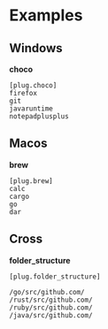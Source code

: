 # Examples

## Windows

**choco**

	[plug.choco]
	firefox
	git
	javaruntime
	notepadplusplus

## Macos

**brew**

	[plug.brew]
	calc
	cargo
	go
	dar



## Cross

**folder_structure**

	[plug.folder_structure]

	/go/src/github.com/
	/rust/src/github.com/
	/ruby/src/github.com/
	/java/src/github.com/
